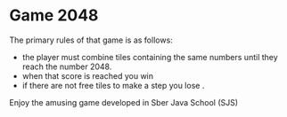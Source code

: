 # Game 2048

The primary rules of that game is as follows:
 * the player must combine tiles containing the same numbers until they reach the number 2048.
 * when that score is reached you win
 * if there are not free tiles to make a step you lose .

Enjoy the amusing game developed in Sber Java School (SJS)
